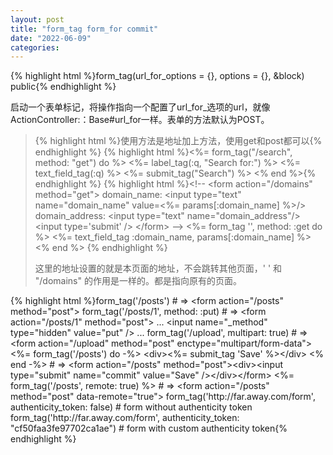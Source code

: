 ```yaml
---
layout: post
title: "form_tag form_for commit"
date: "2022-06-09"
categories: 
---
```

{% highlight html %}form_tag(url_for_options = {}, options = {}, &amp;block) public{% endhighlight %} 
<p>启动一个表单标记，将操作指向一个配置了url_for_选项的url，就像ActionController:：Base#url_for一样。表单的方法默认为POST。</p> 
<blockquote>
{% highlight html %}使用方法是地址加上方法，使用get和post都可以{% endhighlight %} 
{% highlight html %}&lt;%= form_tag("/search", method: "get") do %&gt;
&lt;%= label_tag(:q, "Search for:") %&gt;
&lt;%= text_field_tag(:q) %&gt;
&lt;%= submit_tag("Search") %&gt;
&lt;% end %&gt;{% endhighlight %} 
{% highlight html %}&lt;!--
&lt;form action="/domains" method="get"&gt;
domain_name: &lt;input type="text" name="domain_name" value=&lt;%= params[:domain_name] %&gt;/&gt;
domain_address: &lt;input type="text" name="domain_address"/&gt;
&lt;input type='submit'  /&gt;
&lt;/form&gt;
--&gt;
&lt;%= form_tag '', method: :get do %&gt;
&lt;%= text_field_tag :domain_name, params[:domain_name] %&gt;
&lt;% end %&gt;
{% endhighlight %} 
<p>这里的地址设置的就是本页面的地址，不会跳转其他页面，' ' 和 "/domains" 的作用是一样的。都是指向原有的页面。</p> 
</blockquote> 
{% highlight html %}form_tag('/posts')
# =&gt; &lt;form action="/posts" method="post"&gt;
form_tag('/posts/1', method: :put)
# =&gt; &lt;form action="/posts/1" method="post"&gt; ... &lt;input name="_method" type="hidden" value="put" /&gt; ...
form_tag('/upload', multipart: true)
# =&gt; &lt;form action="/upload" method="post" enctype="multipart/form-data"&gt;
&lt;%= form_tag('/posts') do -%&gt;
&lt;div&gt;&lt;%= submit_tag 'Save' %&gt;&lt;/div&gt;
&lt;% end -%&gt;
# =&gt; &lt;form action="/posts" method="post"&gt;&lt;div&gt;&lt;input type="submit" name="commit" value="Save" /&gt;&lt;/div&gt;&lt;/form&gt;
&lt;%= form_tag('/posts', remote: true) %&gt;
# =&gt; &lt;form action="/posts" method="post" data-remote="true"&gt;
form_tag('http://far.away.com/form', authenticity_token: false)
# form without authenticity token
form_tag('http://far.away.com/form', authenticity_token: "cf50faa3fe97702ca1ae")
# form with custom authenticity token{% endhighlight %} 
<p></p>
